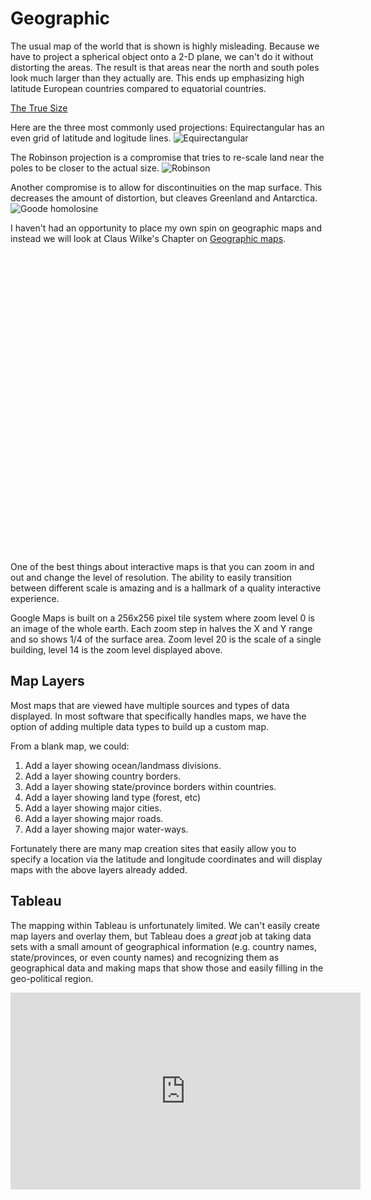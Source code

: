# Geographic



The usual map of the world that is shown is highly misleading. Because we have to project a spherical object onto a 2-D plane, we can't do it without distorting the areas. The result is that areas near the north and south poles look much larger than they actually are. This ends up emphasizing high latitude European countries compared to equatorial countries.

[The True Size](https://thetruesize.com)

Here are the three most commonly used projections:
Equirectangular has an even grid of latitude and logitude lines.
![Equirectangular](https://upload.wikimedia.org/wikipedia/commons/8/83/Equirectangular_projection_SW.jpg)

The Robinson projection is a compromise that tries to re-scale land near the poles to be closer to the actual size.
![Robinson](https://upload.wikimedia.org/wikipedia/commons/9/96/Robinson_projection_SW.jpg)

Another compromise is to allow for discontinuities on the map surface. This decreases the amount of distortion, but cleaves Greenland and Antarctica.
![Goode homolosine](https://upload.wikimedia.org/wikipedia/commons/f/f2/Goode_homolosine_projection_SW.jpg)


I haven't had an opportunity to place my own spin on geographic maps and instead we will look at Claus Wilke's Chapter on [Geographic maps](https://serialmentor.com/dataviz/geospatial-data.html).



<!--html_preserve--><div id="htmlwidget-123dc4dfd89ee066f8d0" style="width:672px;height:480px;" class="leaflet html-widget"></div>
<script type="application/json" data-for="htmlwidget-123dc4dfd89ee066f8d0">{"x":{"options":{"crs":{"crsClass":"L.CRS.EPSG3857","code":null,"proj4def":null,"projectedBounds":null,"options":{}}},"setView":[[35.1991666666667,-111.659722222222],14,[]],"calls":[{"method":"addTiles","args":["//{s}.tile.openstreetmap.org/{z}/{x}/{y}.png",null,null,{"minZoom":0,"maxZoom":18,"tileSize":256,"subdomains":"abc","errorTileUrl":"","tms":false,"noWrap":false,"zoomOffset":0,"zoomReverse":false,"opacity":1,"zIndex":1,"detectRetina":false,"attribution":"&copy; <a href=\"http://openstreetmap.org\">OpenStreetMap<\/a> contributors, <a href=\"http://creativecommons.org/licenses/by-sa/2.0/\">CC-BY-SA<\/a>"}]}]},"evals":[],"jsHooks":[]}</script><!--/html_preserve-->

One of the best things about interactive maps is that you can zoom in and out and change the level of resolution. The ability to easily transition between different scale is amazing and is a hallmark of a quality interactive experience.

Google Maps is built on a 256x256 pixel tile system where zoom level 0 is an image of the whole earth. Each zoom step in halves the X and Y range and so shows 1/4 of the surface area. Zoom level 20 is the scale of a single building, level 14 is the zoom level displayed above. 


## Map Layers
Most maps that are viewed have multiple sources and types of data displayed. In most software that specifically handles maps, we have the option of adding multiple data types to build up a custom map.

From a blank map, we could:

1. Add a layer showing ocean/landmass divisions.
2. Add a layer showing country borders.
3. Add a layer showing state/province borders within countries.
4. Add a layer showing land type (forest, etc)
5. Add a layer showing major cities.
6. Add a layer showing major roads.
7. Add a layer showing major water-ways.

Fortunately there are many map creation sites that easily allow you to specify a location via the latitude and longitude coordinates and will display maps with the above layers already added.

## Tableau
The mapping within Tableau is unfortunately limited. We can't easily create map layers and overlay them, but Tableau does a *great* job at taking data sets with a small amount of geographical information (e.g. country names, state/provinces, or even county names) and recognizing them as geographical data and making maps that show those and easily filling in the geo-political region.

<iframe width="560" height="315" src="https://www.youtube.com/embed/qLlAmqwg6wU" frameborder="0" allowfullscreen></iframe>




